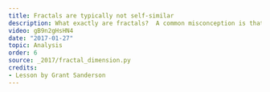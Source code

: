 ```yaml
---
title: Fractals are typically not self-similar
description: What exactly are fractals?  A common misconception is that they are shapes which look exactly like themselves when you zoom in.  In fact, the definition has something to do with the idea of "fractal dimension".
video: gB9n2gHsHN4
date: "2017-01-27"
topic: Analysis
order: 6
source: _2017/fractal_dimension.py
credits:
- Lesson by Grant Sanderson
---
```

